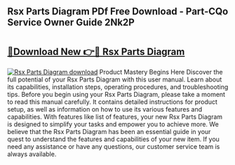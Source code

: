 ## Rsx Parts Diagram PDf Free Download - Part-CQo Service Owner Guide 2Nk2P

# <h2><a href="http://dfhlav.blite.top/?on=Rsx+Parts+Diagram">🔗Download New 👉🔴 Rsx Parts Diagram</a></h2>

[![Rsx Parts Diagram download](https://i.imgur.com/lujVjoI.png)](http://dfhlav.blite.top/?on=Rsx+Parts+Diagram)
Product Mastery Begins Here Discover the full potential of your Rsx Parts Diagram with this user manual. Learn about its capabilities, installation steps, operating procedures, and troubleshooting tips. Before you begin using your Rsx Parts Diagram, please take a moment to read this manual carefully. It contains detailed instructions for product setup, as well as information on how to use its various features and capabilities. With features like list of features, your new Rsx Parts Diagram is designed to simplify your tasks and empower you to achieve more. We believe that the Rsx Parts Diagram has been an essential guide in your quest to understand the features and capabilities of your new item. If you need any assistance or have any questions, our customer service team is always available.
